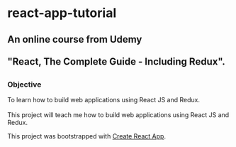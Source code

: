# react-app-tutorial


<h2>An online course from Udemy<br><br> "React, The Complete Guide - Including Redux".<h2>
  <h3>Objective</h3>
  <p>
    To learn how to build web applications using React JS and Redux.<br>
    <br>
    This project will teach me how to build web applications using React JS and Redux.
  </p>
  
This project was bootstrapped with [Create React App](https://github.com/facebookincubator/create-react-app).

  